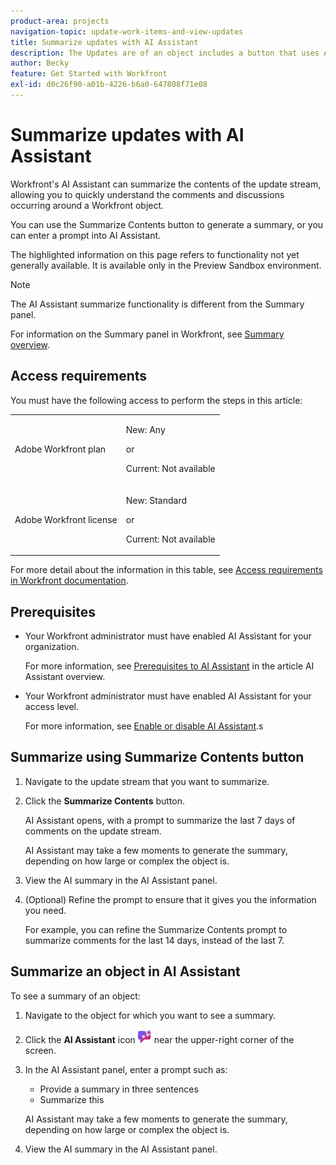 ```yaml
---
product-area: projects
navigation-topic: update-work-items-and-view-updates
title: Summarize updates with AI Assistant
description: The Updates are of an object includes a button that uses AI Assistant to summarize updates.
author: Becky
feature: Get Started with Workfront
exl-id: d0c26f90-a01b-4226-b6a0-647808f71e08
---
```

# Summarize updates with AI Assistant

Workfront's AI Assistant can summarize the contents of the update stream, allowing you to quickly understand the comments and discussions occurring around a Workfront object.

You can use the Summarize Contents button to generate a summary, or you can enter a prompt into AI Assistant.

<span class="preview">The highlighted information on this page refers to functionality not yet generally available. It is available only in the Preview Sandbox environment.</span>

>[!NOTE]
>
>The AI Assistant summarize functionality is different from the Summary panel. 
>
>For information on the Summary panel in Workfront, see [Summary overview](/help/quicksilver/workfront-basics/the-new-workfront-experience/summary-overview.md).

## Access requirements

You must have the following access to perform the steps in this article:

<table style="table-layout:auto"> 
 <col> 
 <col> 
 <tbody> 
  <tr> 
   <td role="rowheader">Adobe Workfront plan</td> 
   <td><p>New: Any</p>
       <p>or</p>
       <p>Current: Not available</p></td>
  </tr> 
  <tr> 
   <td role="rowheader">Adobe Workfront license</td> 
   <td><p>New: Standard</p>
       <p>or</p>
       <p>Current: Not available</p></td>
  </tr> 
 </tbody> 
</table>

For more detail about the information in this table, see [Access requirements in Workfront documentation](/help/quicksilver/administration-and-setup/add-users/access-levels-and-object-permissions/access-level-requirements-in-documentation.md).

## Prerequisites

* Your Workfront administrator must have enabled AI Assistant for your organization.

    For more information, see [Prerequisites to AI Assistant](/help/quicksilver/workfront-basics/ai-assistant/ai-assistant-overview.md#prerequisites-to-ai-assistant) in the article AI Assistant overview.
* Your Workfront administrator must have enabled AI Assistant for your access level.

   For more information, see [Enable or disable AI Assistant](/help/quicksilver/workfront-basics/ai-assistant/enable-or-disable-assistant.md).s

<div class="preview">

## Summarize using Summarize Contents button

1. Navigate to the update stream that you want to summarize. 
1. Click the **Summarize Contents** button.

   AI Assistant opens, with a prompt to summarize the last 7 days of comments on the update stream.

   AI Assistant may take a few moments to generate the summary, depending on how large or complex the object is.

1. View the AI summary in the AI Assistant panel.
1. (Optional) Refine the prompt to ensure that it gives you the information you need. 

   For example, you can refine the Summarize Contents prompt to summarize comments for the last 14 days, instead of the last 7. 

   </div>

## Summarize an object in AI Assistant

To see a summary of an object:

1. Navigate to the object for which you want to see a summary. 
1. Click the **AI Assistant** icon ![AI Assistant icon](assets/ai-assistant-icon.png) near the upper-right corner of the screen.
1. In the AI Assistant panel, enter a prompt such as:

   * Provide a summary in three sentences
   * Summarize this

   AI Assistant may take a few moments to generate the summary, depending on how large or complex the object is.

1. View the AI summary in the AI Assistant panel.
